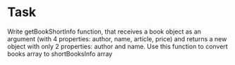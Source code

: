 # Task

Write getBookShortInfo function, that receives a book object as an argument (with 4 properties: author, name, article, price)
and returns a new object with only 2 properties: author and name.
Use this function to convert books array to shortBooksInfo array
